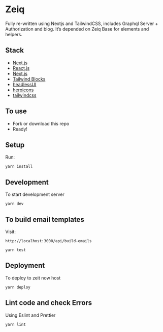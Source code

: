 # Zeiq

Fully re-written using Nextjs and TailwindCSS, includes Graphql Server    + Authorization and blog.
It’s depended on Zeiq Base for elements and helpers.

## Stack

- [Next.js](https://nextjs.org/)
- [React.js](https://facebook.github.io/react/)
- [Next.js](https://nextjs.org/)
- [Tailwind Blocks](https://tailblocks.cc/)
- [headlessUI](https://headlessui.dev)
- [heroicons](https://heroicons.com)
- [tailwindcss](https://tailwindcss.com/)

## To use

- Fork or download this repo
- Ready!

## Setup

Run:

```
yarn install
```

## Development

To start development server

```
yarn dev
```

## To build email templates

Visit:

```
http://localhost:3000/api/build-emails
```

```
yarn test
```

## Deployment

To deploy to zeit now host

```
yarn deploy

```

## Lint code and check Errors

Using Eslint and Prettier

```
yarn lint
```
